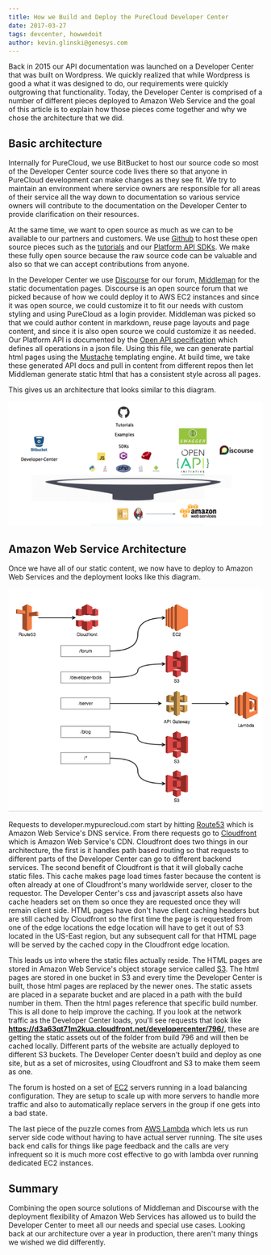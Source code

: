 ```yaml
---
title: How we Build and Deploy the PureCloud Developer Center
date: 2017-03-27
tags: devcenter, howwedoit
author: kevin.glinski@genesys.com
---
```


Back in 2015 our API documentation was launched on a Developer Center that was built on Wordpress.  We quickly realized that while Wordpress is good a what it was designed to do, our requirements were quickly outgrowing that functionality.  Today, the Developer Center is comprised of a number of different pieces deployed to Amazon Web Service and the goal of this article is to explain how those pieces come together and why we chose the architecture that we did.

## Basic architecture

Internally for PureCloud, we use BitBucket to host our source code so most of the Developer Center source code lives there so that anyone in PureCloud development can make changes as they see fit. We try to maintain an environment where service owners are responsible for all areas of their service all the way down to documentation so various service owners will contribute to the documentation on the Developer Center to provide clarification on their resources.

At the same time, we want to open source as much as we can to be available to our partners and customers. We use [Github](https://github.com/mypurecloud/) to host these open source pieces such as the [tutorials](https://developer.mypurecloud.com/api/tutorials.html) and our [Platform API SDKs](https://developer.mypurecloud.com/api/rest/client-libraries/). We make these fully open source because the raw source code can be valuable and also so that we can accept contributions from anyone.

In the Developer Center we use [Discourse](https://www.discourse.org/) for our forum, [Middleman](https://middlemanapp.com/) for the static documentation pages. Discourse is an open source forum that we picked because of how we could deploy it to AWS EC2 instances and since it was open source, we could customize it to fit our needs with custom styling and using PureCloud as a login provider. Middleman was picked so that we could author content in markdown, reuse page layouts and page content, and since it is also open source we could customize it as needed. Our Platform API is documented by the [Open API specification](https://www.openapis.org/) which defines all operations in a json file.  Using this file, we can generate partial html pages using the [Mustache](https://mustache.github.io/) templating engine. At build time, we take these generated API docs and pull in content from different repos then let Middleman generate static html that has a consistent style across all pages.

 This gives us an architecture that looks similar to this diagram.

![Developer Center Architecture](highlevelarchitecture.png "Developer Center Architecture")

## Amazon Web Service Architecture

Once we have all of our static content, we now have to deploy to Amazon Web Services and the deployment looks like this diagram.

![AWS Architecture](aws.png "AWS Architecture")

Requests to developer.mypurecloud.com start by hitting [Route53](https://aws.amazon.com/route53/) which is Amazon Web Service's DNS service.  From there requests go to [Cloudfront](https://aws.amazon.com/cloudfront/) which is Amazon Web Service's CDN.  Cloudfront does two things in our architecture, the first is it handles path based routing so that requests to different parts of the Developer Center can go to different backend services. The second benefit of Cloudfront is that it will globally cache static files.  This cache makes page load times faster because the content is often already at one of Cloudfront's many worldwide server, closer to the requestor. The Developer Center's css and javascript assets also have cache headers set on them so once they are requested once they will remain client side.  HTML pages have don't have client caching headers but are still cached by Cloudfront so the first time the page is requested from one of the edge locations the edge location will have to get it out of S3 located in the US-East region, but any subsequent call for that HTML page will be served by the cached copy in the Cloudfront edge location.

This leads us into where the static files actually reside. The HTML pages are stored in Amazon Web Service's object storage service called [S3](https://aws.amazon.com/s3/). The html pages are stored in one bucket in S3 and every time the Developer Center is built, those html pages are replaced by the newer ones. The static assets are placed in a separate bucket and are placed in a path with the build number in them. Then the html pages reference that specific build number. This is all done to help improve the caching. If you look at the network traffic as the Developer Center loads, you'll see requests that look like **https://d3a63qt71m2kua.cloudfront.net/developercenter/796/**, these are getting the static assets out of the folder from build 796 and will then be cached locally. Different parts of the website are actually deployed to different S3 buckets. The Developer Center doesn't build and deploy as one site, but as a set of microsites, using Cloudfront and S3 to make them seem as one.

The forum is hosted on a set of [EC2](https://aws.amazon.com/ec2/) servers running in a load balancing configuration. They are setup to scale up with more servers to handle more traffic and also to automatically replace servers in the group if one gets into a bad state.

The last piece of the puzzle comes from [AWS Lambda](https://aws.amazon.com/lambda/) which lets us run server side code without having to have actual server running. The site uses back end calls for things like page feedback and the calls are very infrequent so it is much more cost effective to go with lambda over running dedicated EC2 instances.

## Summary

Combining the open source solutions of Middleman and Discourse with the deployment flexibility of Amazon Web Services has allowed us to build the Developer Center to meet all our needs and special use cases. Looking back at our architecture over a year in production, there aren't many things we wished we did differently.

